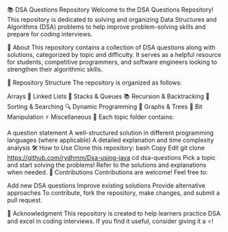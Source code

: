 📚 DSA Questions Repository
Welcome to the DSA Questions Repository! This repository is dedicated to solving and organizing Data Structures and Algorithms (DSA) problems to help improve problem-solving skills and prepare for coding interviews.

🚀 About
This repository contains a collection of DSA questions along with solutions, categorized by topic and difficulty. It serves as a helpful resource for students, competitive programmers, and software engineers looking to strengthen their algorithmic skills.

📂 Repository Structure
The repository is organized as follows:

Arrays 🏁
Linked Lists 🔗
Stacks & Queues 📚
Recursion & Backtracking 🔄
Sorting & Searching 🔍
Dynamic Programming 🧩
Graphs & Trees 🌳
Bit Manipulation ⚡
Miscellaneous 🎯
Each topic folder contains:

A question statement
A well-structured solution in different programming languages (where applicable)
A detailed explanation and time complexity analysis
🛠 How to Use
Clone this repository:
bash
Copy
Edit
git clone https://github.com/rydhmm/Dsa-using-java
cd dsa-questions
Pick a topic and start solving the problems!
Refer to the solutions and explanations when needed.
🤝 Contributions
Contributions are welcome! Feel free to:

Add new DSA questions
Improve existing solutions
Provide alternative approaches
To contribute, fork the repository, make changes, and submit a pull request.

🌟 Acknowledgment
This repository is created to help learners practice DSA and excel in coding interviews. If you find it useful, consider giving it a ⭐!
